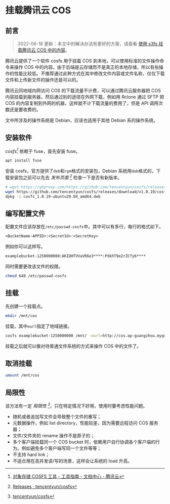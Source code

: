 # 挂载腾讯云 COS

## 前言

> 2022-06-18 更新：本文中的解决办法有更好的方案，请查看 [使用 s3fs 挂载腾讯云 COS 中的内容](./2022-06-18-mount-tencent-cloud-cos-using-s3fs.md)。

腾讯云提供了一个软件 cosfs 用于挂载 COS 到本地，可以使用标准的文件操作命令来操作 COS 中的内容。由于后端是云存储而不是真正的本地存储，所以有些操作的性能比较低。不推荐通过此种方式在其中修改文件内容或文件名称，仅仅下载文件和上传新文件的操作还是可以的。

腾讯云同地域内网访问 COS 的下载流量不计费，可以通过腾讯云服务器把 COS 内容挂载到服务器，然后通过别的途径在外网下载，例如用 Rclone 通过 SFTP 把 COS 的内容复制到外网的机器，这样就不计下载流量的费用了，但是 API 调用次数还是要收费的。

文中所涉及的操作系统是 Debian，应该也适用于其他 Debian 系的操作系统。

## 安装软件

*cosfs[^1]* 依赖于 fuse，首先安装 fuse。

```bash
apt install fuse
```

安装 cosfs，官方提供了`deb`和`rpm`格式的安装包，Debian 系统用`deb`格式的，下载安装包之前可以先去 *发布页面 [^2]* 检查一下是否有新版本。

```bash
# wget https://ghproxy.com/https://github.com/tencentyun/cosfs/releases/download/v1.0.19/cosfs_1.0.19-ubuntu20.04_amd64.deb
wget https://github.com/tencentyun/cosfs/releases/download/v1.0.19/cosfs_1.0.19-ubuntu20.04_amd64.deb
dpkg -i cosfs_1.0.19-ubuntu20.04_amd64.deb
```

## 编写配置文件

配置文件应该存放在`/etc/passwd-cosfs`中。其中可以有多行，每行的格式如下。

```txt
<BucketName-APPID>:<SecretId>:<SecretKey>
```

例如你可以这样写。

```txt
examplebucket-1250000000:AKIDHTVVaVR6e3****:PdkhT9e2rZCfy6****
```

同时需要更改该文件的权限。

```bash
chmod 640 /etc/passwd-cosfs
```

## 挂载

先创建一个挂载点。

```bash
mkdir /mnt/cos
```

挂载，其中`ourl`指定了地域链接。

```bash
cosfs examplebucket-1250000000 /mnt/ -ourl=http://cos.ap-guangzhou.myqcloud.com
```

挂载之后就可以像对待普通文件系统的方式来操作 COS 中的文件了。

## 取消挂载

```bash
umount /mnt/cos
```

## 局限性

该方法有一定 *局限性 [^3]*，只在特定情况下好用，使用时要考虑性能问题。

- 随机或者追加写文件会导致整个文件的重写；
- 元数据操作，例如 list directory，性能较差，因为需要远程访问 COS 服务器；
- 文件/文件夹的 rename 操作不是原子的；
- 多个客户端挂载同一个 COS bucket 时，依赖用户自行协调各个客户端的行为。例如避免多个客户端写同一个文件等等；
- 不支持 hard link；
- 不适合用在高并发读/写的场景，这样会让系统的 load 升高。

[^1]: [对象存储 COSFS 工具 - 工具指南 - 文档中心 - 腾讯云](https://cloud.tencent.com/document/product/436/6883)
[^2]: [Releases · tencentyun/cosfs](https://github.com/tencentyun/cosfs/releases)
[^3]: [tencentyun/cosfs](https://github.com/tencentyun/cosfs#%E5%B1%80%E9%99%90%E6%80%A7)
